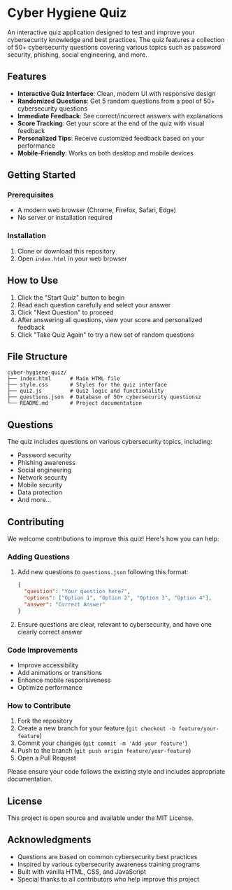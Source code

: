 # Cyber Hygiene Quiz

An interactive quiz application designed to test and improve your cybersecurity knowledge and best practices. The quiz features a collection of 50+ cybersecurity questions covering various topics such as password security, phishing, social engineering, and more.


## Features

- **Interactive Quiz Interface**: Clean, modern UI with responsive design
- **Randomized Questions**: Get 5 random questions from a pool of 50+ cybersecurity questions
- **Immediate Feedback**: See correct/incorrect answers with explanations
- **Score Tracking**: Get your score at the end of the quiz with visual feedback
- **Personalized Tips**: Receive customized feedback based on your performance
- **Mobile-Friendly**: Works on both desktop and mobile devices

## Getting Started

### Prerequisites

- A modern web browser (Chrome, Firefox, Safari, Edge)
- No server or installation required

### Installation

1. Clone or download this repository
2. Open `index.html` in your web browser

## How to Use

1. Click the "Start Quiz" button to begin
2. Read each question carefully and select your answer
3. Click "Next Question" to proceed
4. After answering all questions, view your score and personalized feedback
5. Click "Take Quiz Again" to try a new set of random questions

## File Structure

```
cyber-hygiene-quiz/
├── index.html      # Main HTML file
├── style.css       # Styles for the quiz interface
├── quiz.js         # Quiz logic and functionality
├── questions.json  # Database of 50+ cybersecurity questionsz
└── README.md       # Project documentation
```

## Questions

The quiz includes questions on various cybersecurity topics, including:
- Password security
- Phishing awareness
- Social engineering
- Network security
- Mobile security
- Data protection
- And more...

## Contributing

We welcome contributions to improve this quiz! Here's how you can help:

### Adding Questions
1. Add new questions to `questions.json` following this format:
   ```json
   {
     "question": "Your question here?",
     "options": ["Option 1", "Option 2", "Option 3", "Option 4"],
     "answer": "Correct Answer"
   }
   ```
2. Ensure questions are clear, relevant to cybersecurity, and have one clearly correct answer

### Code Improvements
- Improve accessibility
- Add animations or transitions
- Enhance mobile responsiveness
- Optimize performance

### How to Contribute
1. Fork the repository
2. Create a new branch for your feature (`git checkout -b feature/your-feature`)
3. Commit your changes (`git commit -m 'Add your feature'`)
4. Push to the branch (`git push origin feature/your-feature`)
5. Open a Pull Request

Please ensure your code follows the existing style and includes appropriate documentation.

## License

This project is open source and available under the MIT License.

## Acknowledgments

- Questions are based on common cybersecurity best practices
- Inspired by various cybersecurity awareness training programs
- Built with vanilla HTML, CSS, and JavaScript
- Special thanks to all contributors who help improve this project
